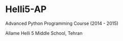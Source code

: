 # Helli5-AP
 
Advanced Python Programming Course (2014 - 2015)

Allame Helli 5 Middle School, Tehran
